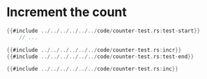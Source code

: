 # Increment the count

```rust
{{#include ../../../../../../code/counter-test.rs:test-start}}
    // ...

{{#include ../../../../../../code/counter-test.rs:incr}}
{{#include ../../../../../../code/counter-test.rs:test-end}}
```

```rust
{{#include ../../../../../../code/counter-test.rs:inc}}
```